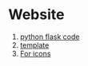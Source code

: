 # Website
1. [python flask code](main.py)
2. [template](templates)
3. [For icons](https://www.w3schools.com/icons/)
